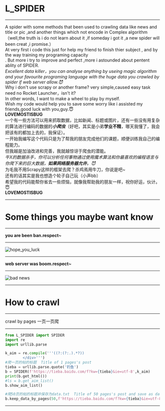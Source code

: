 # L_SPIDER
****
A spider with some methods that been used to crawling data like news and title or pic ,and another things which not encode in  Complex algorithm（well,the truth is i do not learn about it ,if someday i got it ,a new spider will been creat ,i promise.）<br>
At very first i code this just for help my friend to finish thier subject , and by the way training my programing capacity<br>.
But more i try to improve and perfect ,more i astounded about pentent ablity of SPIDER.<br>
_Excellent data killer，you can analyse anything by useing magic algorithm and your favourite programing language with the huge data you crawled by spider if web server allow.😈_<br>
Why i don't use scrapy or another frame? very simple,caused easy task need no Rocket Launcher，isn't it? <br>
In other words, I want to make a wheel to play by myself.<br>
Wish my code would help you to save some worry like i assisted my friends,good luck with you,guy.😇<br>
                                                                                                                                            __LOVEMOSTISBUG__<br>
一个有一些方法可以用来抓取数据，比如新闻、标题或图片，还有一些没有用复杂的算法进行编码的数据的***小爬虫***（好吧，其实是小弟**学业不精**，哪天我懂了，我会把该有的都加上去的，我保证）。<br>
一开始我编写这个代码只是为了帮我的朋友完成他们的课题，顺便训练我自己的编程能力。<br>
但我越是加油改进和完善，我就越惊讶于爬虫的潜能。<br>
_牛X的数据杀手，你可以分析任何事物通过使用魔术算法和你最喜欢的编程语言与你爬下来的巨大数据，**如果网络服务器允许**。😈_<br>
为毛我不用Scrapy这样的框架去爬？杀鸡焉用牛刀，你说是吧~<br>
还有的话其实是我也想造个轮子自己玩（小声bb）<br>
希望我的代码能帮你省去一些烦恼，就像我帮助我的朋友一样，祝你好运，伙计。😇<br>
                                                                                                                                            __LOVEMOSTISBUG__  <br>
****
# Some things you maybe want know
****
**you are been ban.respect~**<br>
****
![hope_you_luck](https://github.com/LOVEMOSTISBUG/another_files/hope_you_luck.png)  
****
**web server was boom.respect~**<br>
****
![bad news](https://github.com/LOVEMOSTISBUG/another_files/bad_news.png)  
****
# How to crawl
****
crawl by pages 一页一页爬
****
```python
from L_SPIDER import SPIDER
import re
import urllib.parse

k_aim = re.compile('''((?:(?:.).*?)) 
        </div>''')        
#爬一页的帖的标题  Title of 1 pages's post 
tieba = urllib.parse.quote('钓鱼')
b = SPIDER(f'https://tieba.baidu.com/f?kw={tieba}&ie=utf-8',k_aim)
print(b.get_html())
#ls = b.get_aim_list()
b.show_aim_list()

#爬50页的帖的标题并保存为data.txt  Title of 50 pages's post and save as data.txt
b.keep_data_by_pages(50,f'https://tieba.baidu.com/f?kw={tieba}&ie=utf-8&pn=',page_wd=50)
```
****
